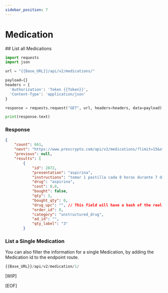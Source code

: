 ```yaml
---
sidebar_position: 7
---
```


# Medication

## List all Medications

```python title="GET /api/v2/medications/"
import requests
import json

url = "{{Base_URL}}/api/v2/medications/"

payload={}
headers = {
  'Authorization': 'Token {{Token}}',
  'Content-Type': 'application/json'
}

response = requests.request("GET", url, headers=headers, data=payload)

print(response.text)
```

### Response
```json title="[200]"
{
    "count": 661,
    "next": "https://www.prescrypto.com/api/v2/medications/?limit=15&offset=15",
    "previous": null,
    "results": [
        {
            "id": 2872,
            "presentation": "aspirina",
            "instructions": "tomar 1 pastilla cada 8 horas durante 7 dias",
            "drug": "aspirina",
            "cost": 0.0,
            "bought": false,
            "qty": 3,
            "bought_qty": 0,
            "drug_upc": "", // This field will have a hash of the real upc of the medication
            "order_id": 0,
            "category": "unstructured_drug",
            "ad_id": "",
            "qty_label": "3"
        }

```

### List a Single Medication
You can also filter the information for a single Medication, by adding the Medication id to the endpoint route.

```python title="GET /api/v2/medications/{{Medication_ID}}"
{{Base_URL}}/api/v2/medication/1/
```

[WIP]

[EOF]
